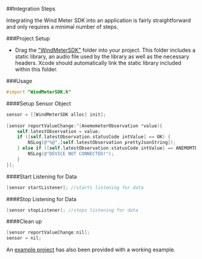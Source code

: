 ##Integration Steps

Integrating the Wind Meter SDK into an application is fairly straightforward and only requires a minimal number of steps.

###Project Setup
* Drag the ["WindMeterSDK"] folder into your project.  This folder includes a static library, an audio file used by the library as well as the necessary headers.  Xcode should automatically link the static library included within this folder.

###Usage

```objective-c
#import "WindMeterSDK.h"
```

####Setup Sensor Object

```objective-c
sensor = [[WindMeterSDK alloc] init];
    
[sensor reportValueChange:^(AnemometerObservation *value){
    self.latestObservation = value;
    if ([self.latestObservation.statusCode intValue] == OK) {
        NSLog(@"%@",[self.latestObservation prettyJsonString]);
    } else if ([self.latestObservation.statusCode intValue] == ANEMOMTER_NOT_CONNECTED) {
        NSLog(@"DEVICE NOT CONNECTED!");
    }
}];
```

####Start Listening for Data
```objective-c
[sensor startListener]; //starts listening for data
```

####Stop Listening for Data
```objective-c
[sensor stopListener]; //stops listening for data
```

####Clean up
```objective-c
[sensor reportValueChange:nil];
sensor = nil;
```

An [example project] has also been provided with a working example.

["WindMeterSDK"]:https://github.com/WeatherFlow/WindMeterSDK/tree/master/iOS/Full%20Integration%20Example/WindMeterSDK
[example project]:https://github.com/WeatherFlow/WindMeterSDK/tree/master/iOS/Full%20Integration%20Example
